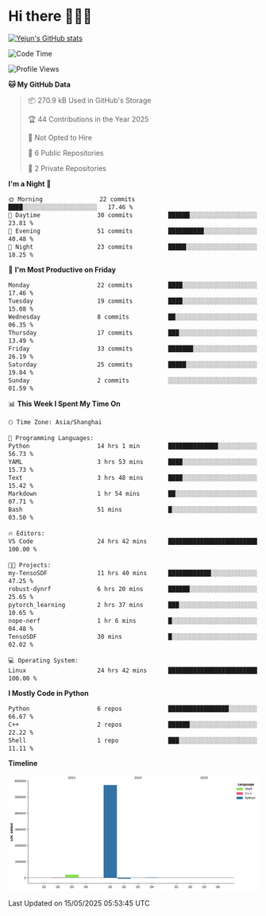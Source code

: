 # Hi there 👋👋👋


<!-- <img height="195px" src="https://github-readme-stats.vercel.app/api?username=yejun688&count_private=true&show_icons=true&hide_rank=true&title_color=0969da&bg_color=ffffff00&text_color=57606a&disable_animations=true"><img height="195px" src="https://github-readme-stats.vercel.app/api/top-langs?username=yejun688&layout=compact&title_color=0969da&bg_color=ffffff00&text_color=57606a"> -->

[![Yejun's GitHub stats](https://github-readme-stats.vercel.app/api?username=yejun688)](https://github.com/yejun688/github-readme-stats)

<!---
yejun688/yejun688 is a ✨ special ✨ repository because its `README.md` (this file) appears on your GitHub profile.
You can click the Preview link to take a look at your changes.
--->

<!--START_SECTION:waka-->
![Code Time](http://img.shields.io/badge/Code%20Time-1%2C167%20hrs%2055%20mins-blue)

![Profile Views](http://img.shields.io/badge/Profile%20Views-45-blue)

**🐱 My GitHub Data** 

> 📦 270.9 kB Used in GitHub's Storage 
 > 
> 🏆 44 Contributions in the Year 2025
 > 
> 🚫 Not Opted to Hire
 > 
> 📜 6 Public Repositories 
 > 
> 🔑 2 Private Repositories 
 > 
**I'm a Night 🦉** 

```text
🌞 Morning                22 commits          ████░░░░░░░░░░░░░░░░░░░░░   17.46 % 
🌆 Daytime                30 commits          ██████░░░░░░░░░░░░░░░░░░░   23.81 % 
🌃 Evening                51 commits          ██████████░░░░░░░░░░░░░░░   40.48 % 
🌙 Night                  23 commits          █████░░░░░░░░░░░░░░░░░░░░   18.25 % 
```
📅 **I'm Most Productive on Friday** 

```text
Monday                   22 commits          ████░░░░░░░░░░░░░░░░░░░░░   17.46 % 
Tuesday                  19 commits          ████░░░░░░░░░░░░░░░░░░░░░   15.08 % 
Wednesday                8 commits           ██░░░░░░░░░░░░░░░░░░░░░░░   06.35 % 
Thursday                 17 commits          ███░░░░░░░░░░░░░░░░░░░░░░   13.49 % 
Friday                   33 commits          ███████░░░░░░░░░░░░░░░░░░   26.19 % 
Saturday                 25 commits          █████░░░░░░░░░░░░░░░░░░░░   19.84 % 
Sunday                   2 commits           ░░░░░░░░░░░░░░░░░░░░░░░░░   01.59 % 
```


📊 **This Week I Spent My Time On** 

```text
🕑︎ Time Zone: Asia/Shanghai

💬 Programming Languages: 
Python                   14 hrs 1 min        ██████████████░░░░░░░░░░░   56.73 % 
YAML                     3 hrs 53 mins       ████░░░░░░░░░░░░░░░░░░░░░   15.73 % 
Text                     3 hrs 48 mins       ████░░░░░░░░░░░░░░░░░░░░░   15.42 % 
Markdown                 1 hr 54 mins        ██░░░░░░░░░░░░░░░░░░░░░░░   07.71 % 
Bash                     51 mins             █░░░░░░░░░░░░░░░░░░░░░░░░   03.50 % 

🔥 Editors: 
VS Code                  24 hrs 42 mins      █████████████████████████   100.00 % 

🐱‍💻 Projects: 
my-TensoSDF              11 hrs 40 mins      ████████████░░░░░░░░░░░░░   47.25 % 
robust-dynrf             6 hrs 20 mins       ██████░░░░░░░░░░░░░░░░░░░   25.65 % 
pytorch_learning         2 hrs 37 mins       ███░░░░░░░░░░░░░░░░░░░░░░   10.65 % 
nope-nerf                1 hr 6 mins         █░░░░░░░░░░░░░░░░░░░░░░░░   04.48 % 
TensoSDF                 30 mins             █░░░░░░░░░░░░░░░░░░░░░░░░   02.02 % 

💻 Operating System: 
Linux                    24 hrs 42 mins      █████████████████████████   100.00 % 
```

**I Mostly Code in Python** 

```text
Python                   6 repos             █████████████████░░░░░░░░   66.67 % 
C++                      2 repos             ██████░░░░░░░░░░░░░░░░░░░   22.22 % 
Shell                    1 repo              ███░░░░░░░░░░░░░░░░░░░░░░   11.11 % 
```



**Timeline**

![Lines of Code chart](https://raw.githubusercontent.com/yejun688/yejun688/main/assets/bar_graph.png)


 Last Updated on 15/05/2025 05:53:45 UTC
<!--END_SECTION:waka-->
